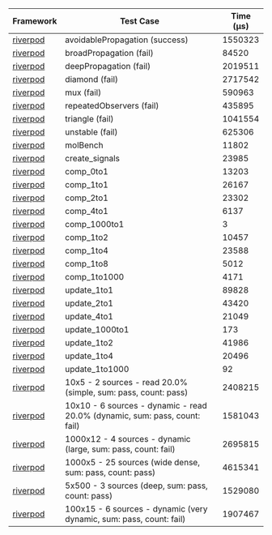 | Framework | Test Case | Time (μs) |
| --- | --- | --- |
| [riverpod](https://github.com/rrousselGit/riverpod) | avoidablePropagation (success) | 1550323 |
| [riverpod](https://github.com/rrousselGit/riverpod) | broadPropagation (fail) | 84520 |
| [riverpod](https://github.com/rrousselGit/riverpod) | deepPropagation (fail) | 2019511 |
| [riverpod](https://github.com/rrousselGit/riverpod) | diamond (fail) | 2717542 |
| [riverpod](https://github.com/rrousselGit/riverpod) | mux (fail) | 590963 |
| [riverpod](https://github.com/rrousselGit/riverpod) | repeatedObservers (fail) | 435895 |
| [riverpod](https://github.com/rrousselGit/riverpod) | triangle (fail) | 1041554 |
| [riverpod](https://github.com/rrousselGit/riverpod) | unstable (fail) | 625306 |
| [riverpod](https://github.com/rrousselGit/riverpod) | molBench | 11802 |
| [riverpod](https://github.com/rrousselGit/riverpod) | create_signals | 23985 |
| [riverpod](https://github.com/rrousselGit/riverpod) | comp_0to1 | 13203 |
| [riverpod](https://github.com/rrousselGit/riverpod) | comp_1to1 | 26167 |
| [riverpod](https://github.com/rrousselGit/riverpod) | comp_2to1 | 23302 |
| [riverpod](https://github.com/rrousselGit/riverpod) | comp_4to1 | 6137 |
| [riverpod](https://github.com/rrousselGit/riverpod) | comp_1000to1 | 3 |
| [riverpod](https://github.com/rrousselGit/riverpod) | comp_1to2 | 10457 |
| [riverpod](https://github.com/rrousselGit/riverpod) | comp_1to4 | 23588 |
| [riverpod](https://github.com/rrousselGit/riverpod) | comp_1to8 | 5012 |
| [riverpod](https://github.com/rrousselGit/riverpod) | comp_1to1000 | 4171 |
| [riverpod](https://github.com/rrousselGit/riverpod) | update_1to1 | 89828 |
| [riverpod](https://github.com/rrousselGit/riverpod) | update_2to1 | 43420 |
| [riverpod](https://github.com/rrousselGit/riverpod) | update_4to1 | 21049 |
| [riverpod](https://github.com/rrousselGit/riverpod) | update_1000to1 | 173 |
| [riverpod](https://github.com/rrousselGit/riverpod) | update_1to2 | 41986 |
| [riverpod](https://github.com/rrousselGit/riverpod) | update_1to4 | 20496 |
| [riverpod](https://github.com/rrousselGit/riverpod) | update_1to1000 | 92 |
| [riverpod](https://github.com/rrousselGit/riverpod) | 10x5 - 2 sources - read 20.0% (simple, sum: pass, count: pass) | 2408215 |
| [riverpod](https://github.com/rrousselGit/riverpod) | 10x10 - 6 sources - dynamic - read 20.0% (dynamic, sum: pass, count: fail) | 1581043 |
| [riverpod](https://github.com/rrousselGit/riverpod) | 1000x12 - 4 sources - dynamic (large, sum: pass, count: fail) | 2695815 |
| [riverpod](https://github.com/rrousselGit/riverpod) | 1000x5 - 25 sources (wide dense, sum: pass, count: pass) | 4615341 |
| [riverpod](https://github.com/rrousselGit/riverpod) | 5x500 - 3 sources (deep, sum: pass, count: pass) | 1529080 |
| [riverpod](https://github.com/rrousselGit/riverpod) | 100x15 - 6 sources - dynamic (very dynamic, sum: pass, count: fail) | 1907467 |
